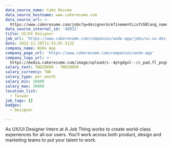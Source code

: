 ```yaml
---
data_source_name: Cake Resume
data_source_hostname: www.cakeresume.com
data_source_url: >-
  https://www.cakeresume.com/jobs?q=designer&refinementList%5Blang_name%5D%5B0%5D=English&refinementList%5Bsalary_type%5D=per_year
data_source_internal_id: '49912'
title: UI/UX Designer
job_url: 'https://www.cakeresume.com/companies/wode-app/jobs/ui-ux-designer-46e01d'
date: 2022-11-28T11:55:07.513Z
company_name: WoDe App
company_page_url: 'https://www.cakeresume.com/companies/wode-app'
company_logo_url: >-
  https://media.cakeresume.com/image/upload/s--4ptgdgol--/c_pad,fl_png8,h_200,w_200/v1669137854/bvls7jajpkvak36bpxbb.png
salary_text: TWD28000 - TWD30000
salary_currency: TWD
salary_type: per_month
salary_min: 28000
salary_max: 30000
location_list:
  - Taiwan
job_tags: []
badges:
  - Designer

---
```


As UX/UI Designer Intern at A Job Thing works to create world-class experiences for all our users. You’ll work across both product, design and marketing teams to put your talent to work.